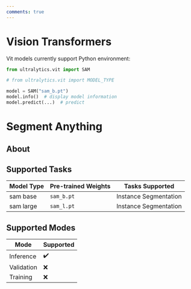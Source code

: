 ```yaml
---
comments: true
---
```


# Vision Transformers

Vit models currently support Python environment:

```python
from ultralytics.vit import SAM

# from ultralytics.vit import MODEL_TYPE

model = SAM("sam_b.pt")
model.info()  # display model information
model.predict(...)  # predict
```

# Segment Anything

## About

## Supported Tasks

| Model Type | Pre-trained Weights | Tasks Supported       |
|------------|---------------------|-----------------------|
| sam base   | `sam_b.pt`          | Instance Segmentation |
| sam large  | `sam_l.pt`          | Instance Segmentation |

## Supported Modes

| Mode       | Supported          |
|------------|--------------------|
| Inference  | :heavy_check_mark: |
| Validation | :x:                |
| Training   | :x:                |
